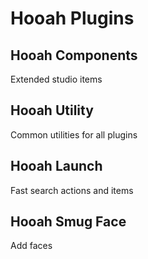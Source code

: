 # Hooah Plugins 
## Hooah Components 

Extended studio items

## Hooah Utility

Common utilities for all plugins

## Hooah Launch

Fast search actions and items

## Hooah Smug Face

Add faces
